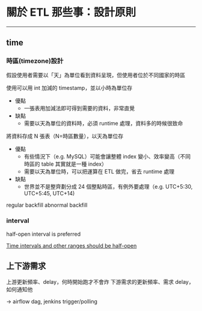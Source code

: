 # 關於 ETL 那些事：設計原則
#### 

---

## time

### 時區(timezone)設計

假設使用者需要以「天」為單位看到資料呈現，但使用者位於不同國家的時區

使用可以用 int 加減的 timestamp，並以小時為單位存
- 優點
    - 一張表用加減法即可得到需要的資料，非常直覺
- 缺點
    - 需要以天為單位的資料時，必須 runtime 處理，資料多的時候很致命


將資料存成 N 張表（N=時區數量），以天為單位存
- 優點
    - 有些情況下（e.g. MySQL）可能會讓整體 index 變小、效率變高（不同時區的 table 其實就是一種 index）
    - 需要以天為單位時，可以把運算在 ETL 做完，省去 runtime 處理
- 缺點
    - 世界並不是整齊劃分成 24 個整點時區，有例外要處理（e.g. UTC+5:30, UTC+5:45, UTC+14)


regular backfill
abnormal backfill


### interval

half-open interval is preferred

[Time intervals and other ranges should be half-open](http://wrschneider.github.io/2014/01/07/time-intervals-and-other-ranges-should.html)


## 上下游需求

上游更新頻率、delay，何時開始跑才不會炸
下游需求的更新頻率、需求 delay，如何通知他

-> airflow dag, jenkins trigger/polling
